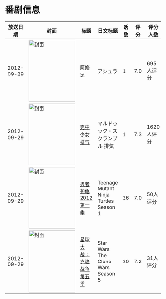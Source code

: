# 番剧信息

|放送日期|封面|标题|日文标题|话数|评分|评分人数|
|---|---|---|---|---|---|---|
|2012-09-29|<img src="//lain.bgm.tv/pic/cover/c/14/6c/32817_dgGdx.jpg" alt="封面" style="width:150px;height:200px;object-fit:cover;">|[阿修罗](https://bangumi.tv/subject/32817)|アシュラ|1|7.0|695人评分|
|2012-09-29|<img src="//lain.bgm.tv/pic/cover/c/54/09/44691_f2Ue2.jpg" alt="封面" style="width:150px;height:200px;object-fit:cover;">|[壳中少女 排气](https://bangumi.tv/subject/44691)|マルドゥック・スクランブル 排気|1|7.3|1620人评分|
|2012-09-29|<img src="//lain.bgm.tv/pic/cover/c/9a/84/50026_Jh6tJ.jpg" alt="封面" style="width:150px;height:200px;object-fit:cover;">|[忍者神龟2012 第一季](https://bangumi.tv/subject/50026)|Teenage Mutant Ninja Turtles Season 1|26|7.0|50人评分|
|2012-09-29|<img src="//lain.bgm.tv/pic/cover/c/7a/d8/81106_QDBMC.jpg" alt="封面" style="width:150px;height:200px;object-fit:cover;">|[星球大战：克隆战争 第五季](https://bangumi.tv/subject/137317)|Star Wars The Clone Wars Season 5|20|7.2|31人评分|
